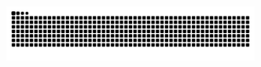 <picture align="center">
  <source media="(prefers-color-scheme: dark)" srcset="https://raw.githubusercontent.com/MatheusTosRos/MatheusTosRos/output/github-contribution-grid-snake-dark.svg">
  <source media="(prefers-color-scheme: light)" srcset="https://raw.githubusercontent.com/MatheusTosRos/MatheusTosRos/output/github-contribution-grid-snake-dark.svg">
  <img align="center" alt="github contribution grid snake animation" src="https://raw.githubusercontent.com/MatheusTosRos/MatheusTosRos/output/github-contribution-grid-snake.svg">
</picture>
